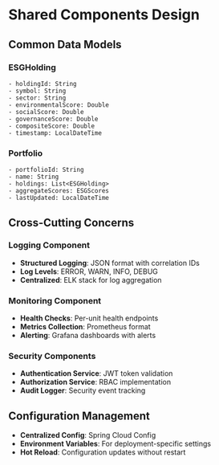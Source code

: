# Shared Components Design

## Common Data Models

### ESGHolding
```
- holdingId: String
- symbol: String  
- sector: String
- environmentalScore: Double
- socialScore: Double
- governanceScore: Double
- compositeScore: Double
- timestamp: LocalDateTime
```

### Portfolio
```
- portfolioId: String
- name: String
- holdings: List<ESGHolding>
- aggregateScores: ESGScores
- lastUpdated: LocalDateTime
```

## Cross-Cutting Concerns

### Logging Component
- **Structured Logging**: JSON format with correlation IDs
- **Log Levels**: ERROR, WARN, INFO, DEBUG
- **Centralized**: ELK stack for log aggregation

### Monitoring Component  
- **Health Checks**: Per-unit health endpoints
- **Metrics Collection**: Prometheus format
- **Alerting**: Grafana dashboards with alerts

### Security Components
- **Authentication Service**: JWT token validation
- **Authorization Service**: RBAC implementation
- **Audit Logger**: Security event tracking

## Configuration Management
- **Centralized Config**: Spring Cloud Config
- **Environment Variables**: For deployment-specific settings
- **Hot Reload**: Configuration updates without restart